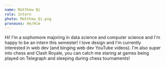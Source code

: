 ```yaml
---
name: Matthew Qi
role: Intern
photo: Matthew_Qi.png
pronouns: He/Him
---
```

Hi! I'm a sophomore majoring in data science and computer science and I'm happy to be an intern this semester! I love design and I'm currently interested in web dev (and binging web dev YouTube videos). I'm also super into chess and Clash Royale, you can catch me staring at games being played on Telegraph and sleeping during chess tournaments!
